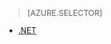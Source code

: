 > [AZURE.SELECTOR]
- [.NET](../articles/media-services/media-services-encode-with-premium-workflow.md)


